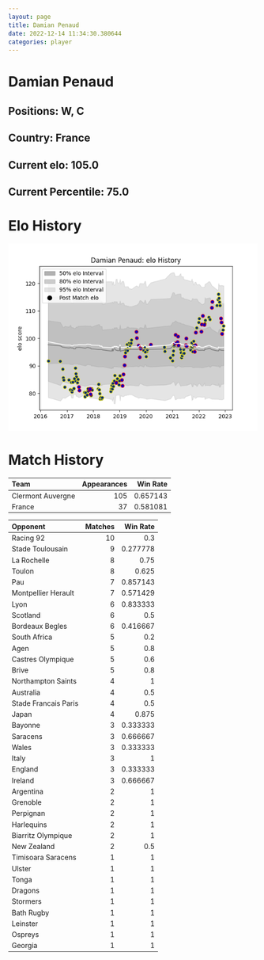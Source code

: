 ```yaml
---  
layout: page  
title: Damian Penaud  
date: 2022-12-14 11:34:30.380644  
categories: player  
---
```

# Damian Penaud

## Positions: W, C

## Country: France

## Current elo: 105.0

## Current Percentile: 75.0

# Elo History


![elo history](history_DamianPenaud.png)
# Match History


| Team              |   Appearances |   Win Rate |
|:------------------|--------------:|-----------:|
| Clermont Auvergne |           105 |   0.657143 |
| France            |            37 |   0.581081 |

| Opponent             |   Matches |   Win Rate |
|:---------------------|----------:|-----------:|
| Racing 92            |        10 |   0.3      |
| Stade Toulousain     |         9 |   0.277778 |
| La Rochelle          |         8 |   0.75     |
| Toulon               |         8 |   0.625    |
| Pau                  |         7 |   0.857143 |
| Montpellier Herault  |         7 |   0.571429 |
| Lyon                 |         6 |   0.833333 |
| Scotland             |         6 |   0.5      |
| Bordeaux Begles      |         6 |   0.416667 |
| South Africa         |         5 |   0.2      |
| Agen                 |         5 |   0.8      |
| Castres Olympique    |         5 |   0.6      |
| Brive                |         5 |   0.8      |
| Northampton Saints   |         4 |   1        |
| Australia            |         4 |   0.5      |
| Stade Francais Paris |         4 |   0.5      |
| Japan                |         4 |   0.875    |
| Bayonne              |         3 |   0.333333 |
| Saracens             |         3 |   0.666667 |
| Wales                |         3 |   0.333333 |
| Italy                |         3 |   1        |
| England              |         3 |   0.333333 |
| Ireland              |         3 |   0.666667 |
| Argentina            |         2 |   1        |
| Grenoble             |         2 |   1        |
| Perpignan            |         2 |   1        |
| Harlequins           |         2 |   1        |
| Biarritz Olympique   |         2 |   1        |
| New Zealand          |         2 |   0.5      |
| Timisoara Saracens   |         1 |   1        |
| Ulster               |         1 |   1        |
| Tonga                |         1 |   1        |
| Dragons              |         1 |   1        |
| Stormers             |         1 |   1        |
| Bath Rugby           |         1 |   1        |
| Leinster             |         1 |   1        |
| Ospreys              |         1 |   1        |
| Georgia              |         1 |   1        |